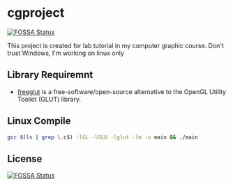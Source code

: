 # cgproject
[![FOSSA Status](https://app.fossa.com/api/projects/git%2Bgithub.com%2Fvichhika%2Fcgproject.svg?type=shield)](https://app.fossa.com/projects/git%2Bgithub.com%2Fvichhika%2Fcgproject?ref=badge_shield)


This project is created for lab tutorial in my computer graphic course. Don't trust Windows, I'm working on linux only
## Library Requiremnt
- [freeglut](http://freeglut.sourceforge.net/) is a free-software/open-source alternative to the OpenGL Utility Toolkit (GLUT) library.

## Linux Compile
```sh
gcc $(ls | grep \.c$) -lGL -lGLU -lglut -lm -o main && ./main
```


## License
[![FOSSA Status](https://app.fossa.com/api/projects/git%2Bgithub.com%2Fvichhika%2Fcgproject.svg?type=large)](https://app.fossa.com/projects/git%2Bgithub.com%2Fvichhika%2Fcgproject?ref=badge_large)